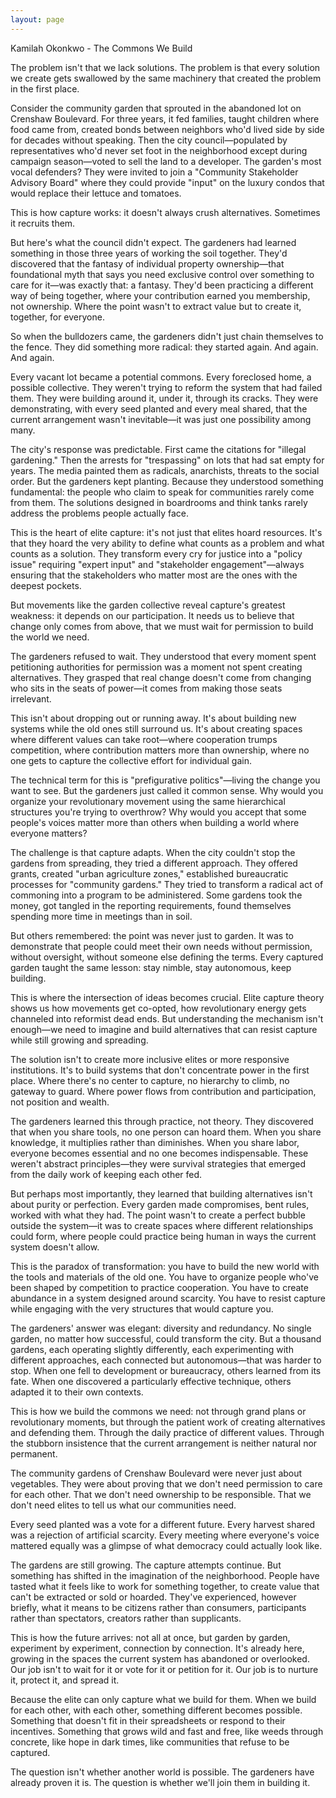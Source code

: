 ```yaml
---
layout: page
---
```

Kamilah Okonkwo - The Commons We Build

The problem isn't that we lack solutions. The problem is that every solution we create gets swallowed by the same machinery that created the problem in the first place.

Consider the community garden that sprouted in the abandoned lot on Crenshaw Boulevard. For three years, it fed families, taught children where food came from, created bonds between neighbors who'd lived side by side for decades without speaking. Then the city council—populated by representatives who'd never set foot in the neighborhood except during campaign season—voted to sell the land to a developer. The garden's most vocal defenders? They were invited to join a "Community Stakeholder Advisory Board" where they could provide "input" on the luxury condos that would replace their lettuce and tomatoes.

This is how capture works: it doesn't always crush alternatives. Sometimes it recruits them.

But here's what the council didn't expect. The gardeners had learned something in those three years of working the soil together. They'd discovered that the fantasy of individual property ownership—that foundational myth that says you need exclusive control over something to care for it—was exactly that: a fantasy. They'd been practicing a different way of being together, where your contribution earned you membership, not ownership. Where the point wasn't to extract value but to create it, together, for everyone.

So when the bulldozers came, the gardeners didn't just chain themselves to the fence. They did something more radical: they started again. And again. And again.

Every vacant lot became a potential commons. Every foreclosed home, a possible collective. They weren't trying to reform the system that had failed them. They were building around it, under it, through its cracks. They were demonstrating, with every seed planted and every meal shared, that the current arrangement wasn't inevitable—it was just one possibility among many.

The city's response was predictable. First came the citations for "illegal gardening." Then the arrests for "trespassing" on lots that had sat empty for years. The media painted them as radicals, anarchists, threats to the social order. But the gardeners kept planting. Because they understood something fundamental: the people who claim to speak for communities rarely come from them. The solutions designed in boardrooms and think tanks rarely address the problems people actually face.

This is the heart of elite capture: it's not just that elites hoard resources. It's that they hoard the very ability to define what counts as a problem and what counts as a solution. They transform every cry for justice into a "policy issue" requiring "expert input" and "stakeholder engagement"—always ensuring that the stakeholders who matter most are the ones with the deepest pockets.

But movements like the garden collective reveal capture's greatest weakness: it depends on our participation. It needs us to believe that change only comes from above, that we must wait for permission to build the world we need.

The gardeners refused to wait. They understood that every moment spent petitioning authorities for permission was a moment not spent creating alternatives. They grasped that real change doesn't come from changing who sits in the seats of power—it comes from making those seats irrelevant.

This isn't about dropping out or running away. It's about building new systems while the old ones still surround us. It's about creating spaces where different values can take root—where cooperation trumps competition, where contribution matters more than ownership, where no one gets to capture the collective effort for individual gain.

The technical term for this is "prefigurative politics"—living the change you want to see. But the gardeners just called it common sense. Why would you organize your revolutionary movement using the same hierarchical structures you're trying to overthrow? Why would you accept that some people's voices matter more than others when building a world where everyone matters?

The challenge is that capture adapts. When the city couldn't stop the gardens from spreading, they tried a different approach. They offered grants, created "urban agriculture zones," established bureaucratic processes for "community gardens." They tried to transform a radical act of commoning into a program to be administered. Some gardens took the money, got tangled in the reporting requirements, found themselves spending more time in meetings than in soil.

But others remembered: the point was never just to garden. It was to demonstrate that people could meet their own needs without permission, without oversight, without someone else defining the terms. Every captured garden taught the same lesson: stay nimble, stay autonomous, keep building.

This is where the intersection of ideas becomes crucial. Elite capture theory shows us how movements get co-opted, how revolutionary energy gets channeled into reformist dead ends. But understanding the mechanism isn't enough—we need to imagine and build alternatives that can resist capture while still growing and spreading.

The solution isn't to create more inclusive elites or more responsive institutions. It's to build systems that don't concentrate power in the first place. Where there's no center to capture, no hierarchy to climb, no gateway to guard. Where power flows from contribution and participation, not position and wealth.

The gardeners learned this through practice, not theory. They discovered that when you share tools, no one person can hoard them. When you share knowledge, it multiplies rather than diminishes. When you share labor, everyone becomes essential and no one becomes indispensable. These weren't abstract principles—they were survival strategies that emerged from the daily work of keeping each other fed.

But perhaps most importantly, they learned that building alternatives isn't about purity or perfection. Every garden made compromises, bent rules, worked with what they had. The point wasn't to create a perfect bubble outside the system—it was to create spaces where different relationships could form, where people could practice being human in ways the current system doesn't allow.

This is the paradox of transformation: you have to build the new world with the tools and materials of the old one. You have to organize people who've been shaped by competition to practice cooperation. You have to create abundance in a system designed around scarcity. You have to resist capture while engaging with the very structures that would capture you.

The gardeners' answer was elegant: diversity and redundancy. No single garden, no matter how successful, could transform the city. But a thousand gardens, each operating slightly differently, each experimenting with different approaches, each connected but autonomous—that was harder to stop. When one fell to development or bureaucracy, others learned from its fate. When one discovered a particularly effective technique, others adapted it to their own contexts.

This is how we build the commons we need: not through grand plans or revolutionary moments, but through the patient work of creating alternatives and defending them. Through the daily practice of different values. Through the stubborn insistence that the current arrangement is neither natural nor permanent.

The community gardens of Crenshaw Boulevard were never just about vegetables. They were about proving that we don't need permission to care for each other. That we don't need ownership to be responsible. That we don't need elites to tell us what our communities need.

Every seed planted was a vote for a different future. Every harvest shared was a rejection of artificial scarcity. Every meeting where everyone's voice mattered equally was a glimpse of what democracy could actually look like.

The gardens are still growing. The capture attempts continue. But something has shifted in the imagination of the neighborhood. People have tasted what it feels like to work for something together, to create value that can't be extracted or sold or hoarded. They've experienced, however briefly, what it means to be citizens rather than consumers, participants rather than spectators, creators rather than supplicants.

This is how the future arrives: not all at once, but garden by garden, experiment by experiment, connection by connection. It's already here, growing in the spaces the current system has abandoned or overlooked. Our job isn't to wait for it or vote for it or petition for it. Our job is to nurture it, protect it, and spread it.

Because the elite can only capture what we build for them. When we build for each other, with each other, something different becomes possible. Something that doesn't fit in their spreadsheets or respond to their incentives. Something that grows wild and fast and free, like weeds through concrete, like hope in dark times, like communities that refuse to be captured.

The question isn't whether another world is possible. The gardeners have already proven it is. The question is whether we'll join them in building it.